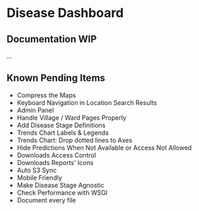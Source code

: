 # Disease Dashboard

## Documentation WIP

...

## Known Pending Items

- Compress the Maps
- Keyboard Navigation in Location Search Results
- Admin Panel
- Handle Village / Ward Pages Properly
- Add Disease Stage Definitions
- Trends Chart Labels & Legends
- Trends Chart: Drop dotted lines to Axes
- Hide Predictions When Not Available or Access Not Allowed
- Downloads Access Control
- Downloads Reports' Icons
- Auto S3 Sync
- Mobile Friendly
- Make Disease Stage Agnostic
- Check Performance with WSGI
- Document every file
